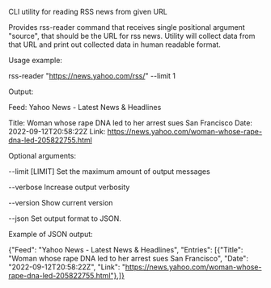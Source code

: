 CLI utility for reading RSS news from given URL


Provides rss-reader command that receives single positional argument "source",
that should be the URL for rss news. Utility will collect data from that URL and
print out collected data in human readable format.


Usage example:

rss-reader "https://news.yahoo.com/rss/" --limit 1


Output:

Feed: Yahoo News - Latest News & Headlines 

Title: Woman whose rape DNA led to her arrest sues San Francisco 
Date: 2022-09-12T20:58:22Z 
Link: https://news.yahoo.com/woman-whose-rape-dna-led-205822755.html 


Optional arguments:

--limit [LIMIT]  Set the maximum amount of output messages

--verbose        Increase output verbosity

--version        Show current version

--json           Set output format to JSON. 

Example of JSON output:

{"Feed": "Yahoo News - Latest News & Headlines",
"Entries": [{"Title": "Woman whose rape DNA led to her arrest sues San Francisco",
"Date": "2022-09-12T20:58:22Z",
"Link": "https://news.yahoo.com/woman-whose-rape-dna-led-205822755.html"},]}
